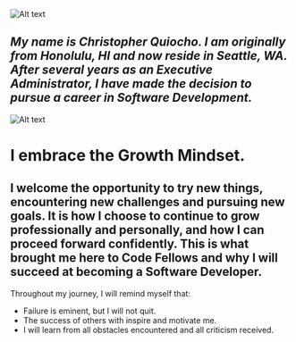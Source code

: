 <img src="https://www.infiniticube.com/images/Custom-Software-Development.png" alt="Alt text"/>


## ***My name is Christopher Quiocho. I am originally from Honolulu, HI and now reside in Seattle, WA. After several years as an Executive Administrator, I have made the decision to pursue a career in Software Development.***


<img src="https://i.ytimg.com/vi/YG4t8SGQsvA/maxresdefault.jpg" alt="Alt text"/>


# **I embrace the Growth Mindset.**

## I welcome the opportunity to try new things, encountering new challenges and pursuing new goals. It is how I choose to continue to grow professionally and personally, and how I can proceed forward confidently. This is what brought me here to Code Fellows and why I will succeed at becoming a Software Developer.


Throughout my journey, I will remind myself that: 
- Failure is eminent, but I will not quit.
- The success of others with inspire and motivate me.
- I will learn from all obstacles encountered and all criticism received.
